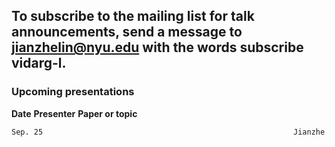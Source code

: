 ## To subscribe to the mailing list for talk announcements, send a message to **<jianzhelin@nyu.edu>** with the words subscribe vidarg-l. 
### Upcoming presentations

**Date**                                                           **Presenter**                              **Paper or topic**
```markdown 
Sep. 25                                                        Jianzhe Lin                             Multi-Object Tracking
                                                                                                       Simple Online and Realtime Tracking with a Deep Association Metric[link](https://arxiv.org/abs/1703.07402/)
```
